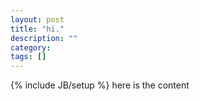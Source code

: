 ```yaml
---
layout: post
title: "hi."
description: ""
category:
tags: []
---
```

{% include JB/setup %}
here is the content
